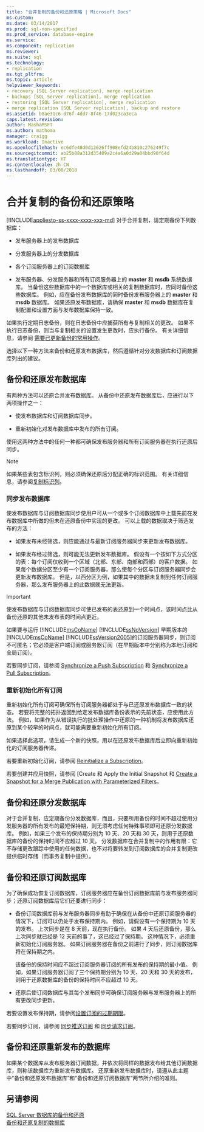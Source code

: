 ```yaml
---
title: "合并复制的备份和还原策略 | Microsoft Docs"
ms.custom: 
ms.date: 03/14/2017
ms.prod: sql-non-specified
ms.prod_service: database-engine
ms.service: 
ms.component: replication
ms.reviewer: 
ms.suite: sql
ms.technology:
- replication
ms.tgt_pltfrm: 
ms.topic: article
helpviewer_keywords:
- recovery [SQL Server replication], merge replication
- backups [SQL Server replication], merge replication
- restoring [SQL Server replication], merge replication
- merge replication [SQL Server replication], backup and restore
ms.assetid: b8ae31c6-d76f-4dd7-8f46-17d023ca3eca
caps.latest.revision: 
author: MashaMSFT
ms.author: mathoma
manager: craigg
ms.workload: Inactive
ms.openlocfilehash: ec6dfe48d0d12626ff908efd24b810c276249f7c
ms.sourcegitcommit: ab25b08a312d35489a2c4a6a0d29a04bbd90f64d
ms.translationtype: HT
ms.contentlocale: zh-CN
ms.lasthandoff: 03/08/2018
---
```

# <a name="strategies-for-backing-up-and-restoring-merge-replication"></a>合并复制的备份和还原策略
[!INCLUDE[appliesto-ss-xxxx-xxxx-xxx-md](../../../includes/appliesto-ss-xxxx-xxxx-xxx-md.md)]
  对于合并复制，请定期备份下列数据库：  
  
-   发布服务器上的发布数据库  
  
-   分发服务器上的分发数据库  
  
-   各个订阅服务器上的订阅数据库  
  
-   发布服务器、分发服务器和所有订阅服务器上的 **master** 和 **msdb** 系统数据库。 当备份这些数据库中的一个数据库或相关的复制数据库时，应同时备份这些数据库。 例如，应在备份发布数据库的同时备份发布服务器上的 **master** 和 **msdb** 数据库。 如果还原发布数据库，请确保 **master** 和 **msdb** 数据库在复制配置和设置方面与发布数据库保持一致。  
  
 如果执行定期日志备份，则在日志备份中应捕获所有与复制相关的更改。 如果不执行日志备份，则当与复制相关的设置发生更改时，应执行备份。 有关详细信息，请参阅 [需要已更新备份的常用操作](../../../relational-databases/replication/administration/common-actions-requiring-an-updated-backup.md)。  
  
 选择以下一种方法来备份和还原发布数据库，然后遵循针对分发数据库和订阅数据库列出的建议。  
  
## <a name="backing-up-and-restoring-the-publication-database"></a>备份和还原发布数据库  
 有两种方法可以还原合并发布数据库。 从备份中还原发布数据库后，应进行以下两项操作之一：  
  
-   使发布数据库和订阅数据库同步。  
  
-   重新初始化对发布数据库中发布的所有订阅。  
  
 使用这两种方法中的任何一种都可确保发布服务器和所有订阅服务器在执行还原后同步。  
  
> [!NOTE]  
>  如果某些表包含标识列，则必须确保还原后分配正确的标识范围。 有关详细信息，请参阅[复制标识列](../../../relational-databases/replication/publish/replicate-identity-columns.md)。  
  
### <a name="synchronizing-the-publication-database"></a>同步发布数据库  
 使发布数据库与订阅数据库同步使用户可从一个或多个订阅数据库中上载先前在发布数据库中所做的但未在还原备份中实现的更改。 可以上载的数据取决于筛选发布的方法：  
  
-   如果发布未经筛选，则应能通过与最新订阅服务器同步来更新发布数据库。  
  
-   如果发布经过筛选，则可能无法更新发布数据库。 假设有一个按如下方式分区的表：每个订阅仅收到一个区域（北部、东部、南部和西部）的客户数据。 如果每个数据分区至少有一个订阅服务器，那么使每个分区与订阅服务器同步会更新发布数据库。 但是，以西分区为例，如果其中的数据未复制到任何订阅服务器，那么发布服务器上的此数据就无法更新。  
  
> [!IMPORTANT]  
>  使发布数据库与订阅数据库同步可使已发布的表还原到一个时间点，该时间点比从备份还原的其他未发布表的时间点更近。  
  
 如果要与运行 [!INCLUDE[msCoName](../../../includes/msconame-md.md)] [!INCLUDE[ssNoVersion](../../../includes/ssnoversion-md.md)] 早期版本的 [!INCLUDE[msCoName](../../../includes/msconame-md.md)] [!INCLUDE[ssVersion2005](../../../includes/ssversion2005-md.md)]的订阅服务器同步，则订阅不可匿名；它必须是客户端订阅或服务器订阅（在早期版本中分别称为本地订阅和全局订阅）。  
  
 若要同步订阅，请参阅 [Synchronize a Push Subscription](../../../relational-databases/replication/synchronize-a-push-subscription.md) 和 [Synchronize a Pull Subscription](../../../relational-databases/replication/synchronize-a-pull-subscription.md)。  
  
### <a name="reinitializing-all-subscriptions"></a>重新初始化所有订阅  
 重新初始化所有订阅可确保所有订阅服务器都处于与已还原发布数据库一致的状态。 若要将完整的拓扑返回到给定发布数据库备份表示的先前状态，应使用此方法。 例如，如果作为从错误执行的批处理操作中还原的一种机制将发布数据库还原到某个较早的时间点，就可能需要重新初始化所有订阅。  
  
 如果选择此选项，请生成一个新的快照，用以在还原发布数据库后立即向重新初始化的订阅服务器传递。  
  
 若要重新初始化订阅，请参阅 [Reinitialize a Subscription](../../../relational-databases/replication/reinitialize-a-subscription.md)。  
  
 若要创建并应用快照，请参阅 [Create 和 Apply the Initial Snapshot 和 [Create a Snapshot for a Merge Publication with Parameterized Filters](../../../relational-databases/replication/create-a-snapshot-for-a-merge-publication-with-parameterized-filters.md)。  
  
## <a name="backing-up-and-restoring-the-distribution-database"></a>备份和还原分发数据库  
 对于合并复制，应定期备份分发数据库，而且，只要所用备份的时间不超过使用分发服务器的所有发布的最短保持期，则无须考虑任何特殊事项即可还原分发数据库。 例如，如果三个发布的保持期分别为 10 天、20 天和 30 天，则用于还原数据库的备份的保持时间不应超过 10 天。 分发数据库在合并复制中的作用有限：它不存储更改跟踪中使用的任何数据，也不对将要转发到订阅数据库的合并复制更改提供临时存储（而事务复制中提供）。  
  
## <a name="backing-up-and-restoring-a-subscription-database"></a>备份和还原订阅数据库  
 为了确保成功恢复订阅数据库，订阅服务器应在备份订阅数据库前与发布服务器同步；还原订阅数据库后它们还要进行同步：  
  
-   备份订阅数据库前与发布服务器同步有助于确保在从备份中还原订阅服务器的情况下，订阅可以仍处于发布保持期内。 例如，请假设有一个保持期为 10 天的发布。 上次同步是在 8 天前，现在执行备份。 如果 4 天后还原备份，那么上次同步就已经是 12 天前的事了，这已经过了保持期。 这种情况下，必须重新初始化订阅服务器。 如果订阅服务器在备份之前进行了同步，则订阅数据库将在保持期之内。  
  
     该备份的保持时间应不超过订阅服务器订阅的所有发布的保持期的最小值。 例如，如果订阅服务器订阅了三个保持期分别为 10 天、20 天和 30 天的发布，则用于还原数据库的备份的保持时间不应超过 10 天。  
  
-   还原后使订阅数据库与其每个发布同步可确保订阅服务器与发布服务器上的所有更改同步更新。  
  
 若要设置发布保持期，请参阅[设置订阅的过期期限](../../../relational-databases/replication/publish/set-the-expiration-period-for-subscriptions.md)。  
  
 若要同步订阅，请参阅 [同步推送订阅](../../../relational-databases/replication/synchronize-a-push-subscription.md) 和 [同步请求订阅](../../../relational-databases/replication/synchronize-a-pull-subscription.md)。  
  
## <a name="backing-up-and-restoring-a-republishing-database"></a>备份和还原重新发布的数据库  
 如果某个数据库从发布服务器订阅数据，并依次将同样的数据发布给其他订阅数据库，则称该数据库为重新发布数据库。 还原重新发布数据库时，请遵从此主题中“备份和还原发布数据库”和“备份和还原订阅数据库”两节所介绍的准则。  
  
## <a name="see-also"></a>另请参阅  
 [SQL Server 数据库的备份和还原](../../../relational-databases/backup-restore/back-up-and-restore-of-sql-server-databases.md)   
 [备份和还原复制的数据库](../../../relational-databases/replication/administration/back-up-and-restore-replicated-databases.md)  
  
  
